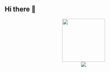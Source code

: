 ## Hi there 👋

<!--
**yanzhangshuai/yanzhangshuai** is a ✨ _special_ ✨ repository because its `README.md` (this file) appears on your GitHub profile.

Here are some ideas to get you started:

- 🔭 I’m currently working on ...
- 🌱 I’m currently learning ...
- 👯 I’m looking to collaborate on ...
- 🤔 I’m looking for help with ...
- 💬 Ask me about ...
- 📫 How to reach me: ...
- 😄 Pronouns: ...
- ⚡ Fun fact: ...
-->

<div align="center">
  <img height="137px" src="https://github-readme-stats.vercel.app/api?username=yanzhangshuai&hide_title=true&hide_border=true&show_icons=true&theme=merko" /> 
</div>

<div align="center">
   <img src="https://github-readme-stats.vercel.app/api/top-langs/?username=yanzhangshuai&hide_title=true&hide_border=true&layout=compact&langs_count=6&theme=merko" /> 
</div>
